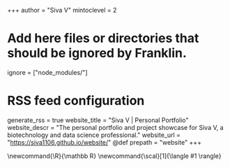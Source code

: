 +++
author = "Siva V"
mintoclevel = 2

# Add here files or directories that should be ignored by Franklin.
ignore = ["node_modules/"]

# RSS feed configuration
generate_rss = true
website_title = "Siva V | Personal Portfolio"
website_descr = "The personal portfolio and project showcase for Siva V, a biotechnology and data science professional."
website_url   = "https://siva1106.github.io/website/"
@def prepath = "website"
+++

<!-- Add global latex commands below -->
\newcommand{\R}{\mathbb R}
\newcommand{\scal}[1]{\langle #1 \rangle}